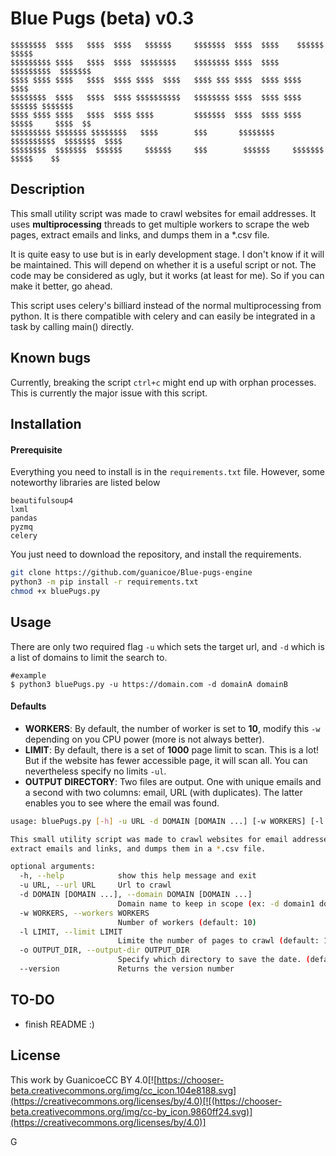 # Blue Pugs (beta) v0.3

```
$$$$$$$$  $$$$   $$$$  $$$$   $$$$$$     $$$$$$$  $$$$  $$$$    $$$$$$    $$$$$
$$$$$$$$$ $$$$   $$$$  $$$$  $$$$$$$$    $$$$$$$$ $$$$  $$$$  $$$$$$$$$  $$$$$$$
$$$$ $$$$ $$$$   $$$$  $$$$ $$$$  $$$$   $$$$ $$$ $$$$  $$$$ $$$$       $$$$
$$$$$$$$  $$$$   $$$$  $$$$ $$$$$$$$$$   $$$$$$$$ $$$$  $$$$ $$$$ $$$$$$ $$$$$$$
$$$$ $$$$ $$$$   $$$$  $$$$ $$$$         $$$$$$$  $$$$  $$$$ $$$$  $$$$$     $$$$  $$
$$$$$$$$$ $$$$$$$ $$$$$$$$   $$$$        $$$       $$$$$$$$  $$$$$$$$$$  $$$$$$$  $$$$
$$$$$$$$  $$$$$$$  $$$$$$     $$$$$$     $$$        $$$$$$     $$$$$$$    $$$$$    $$
```

## Description

This small utility script was made to crawl websites for email addresses. It uses **multiprocessing** threads to get multiple workers to scrape the web pages, extract emails and links, and dumps them in a *.csv file.

It is quite easy to use but is in early development stage. I don't know if it will be maintained. This will depend on whether it is a useful script or not.  The code may be considered as ugly, but it works (at least for me). So if you can make it better, go ahead.

This script uses celery's billiard instead of the normal multiprocessing from python. It is there compatible with celery and can easily be integrated in a task by calling main() directly.

## Known bugs

Currently, breaking the script `ctrl+c` might end up with orphan processes. This is currently the major issue with this script.

## Installation

#### Prerequisite

Everything you need to install is in the `requirements.txt` file. However, some noteworthy libraries are listed below

```
beautifulsoup4
lxml
pandas
pyzmq
celery
```

You just need to download the repository, and install the requirements.

```sh
git clone https://github.com/guanicoe/Blue-pugs-engine
python3 -m pip install -r requirements.txt
chmod +x bluePugs.py
```

## Usage

There are only two required flag `-u` which sets the target url, and `-d` which is a list of domains to limit the search to.

```
#example
$ python3 bluePugs.py -u https://domain.com -d domainA domainB
```


#### Defaults

- **WORKERS**: By default, the number of worker is set to **10**, modify this `-w` depending on you CPU power (more is not always better).
- **LIMIT**: By default, there is a set of **1000** page limit to scan. This is a lot! But if the website has fewer accessible page, it will scan all. You can nevertheless specify no limits `-ul`.
- **OUTPUT DIRECTORY**: Two files are output. One with unique emails and a second with two columns: email, URL (with duplicates). The latter enables you to see where the email was found.




```sh
usage: bluePugs.py [-h] -u URL -d DOMAIN [DOMAIN ...] [-w WORKERS] [-l LIMIT] [-o OUTPUT_DIR] [--version]

This small utility script was made to crawl websites for email addresses. It uses multiprocessing threads to get multiple workers to scrape the web pages,
extract emails and links, and dumps them in a *.csv file.

optional arguments:
  -h, --help            show this help message and exit
  -u URL, --url URL     Url to crawl
  -d DOMAIN [DOMAIN ...], --domain DOMAIN [DOMAIN ...]
                        Domain name to keep in scope (ex: -d domain1 domain2). The first domain will be used as name for output.
  -w WORKERS, --workers WORKERS
                        Number of workers (default: 10)
  -l LIMIT, --limit LIMIT
                        Limite the number of pages to crawl (default: 1000)
  -o OUTPUT_DIR, --output-dir OUTPUT_DIR
                        Specify which directory to save the date. (default is URL)
  --version             Returns the version number

```

## TO-DO

- finish README :)



## License
This work by <span rel="cc:attributionName">Guanicoe</span>CC BY 4.0[![https://chooser-beta.creativecommons.org/img/cc_icon.104e8188.svg](https://creativecommons.org/licenses/by/4.0)[![(https://chooser-beta.creativecommons.org/img/cc-by_icon.9860ff24.svg)](https://creativecommons.org/licenses/by/4.0)]


G
